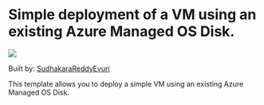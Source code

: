 # Simple deployment of a VM using an existing Azure Managed OS Disk.

<a href="https://portal.azure.com/#create/Microsoft.Template/uri/https%3A%2F%2Fraw.githubusercontent.com%2FSudhakaraReddyEvuri%2FMDPP%2Fmaster%2F101-vm-simple-windows-existing-os-md%2Fazuredeploy.json" target="_blank">
    <img src="http://azuredeploy.net/deploybutton.png"/>
</a>

Built by: [SudhakaraReddyEvuri](https://github.com/SudhakaraReddyEvuri)

This template allows you to deploy a simple VM using an existing Azure Managed OS Disk. 


